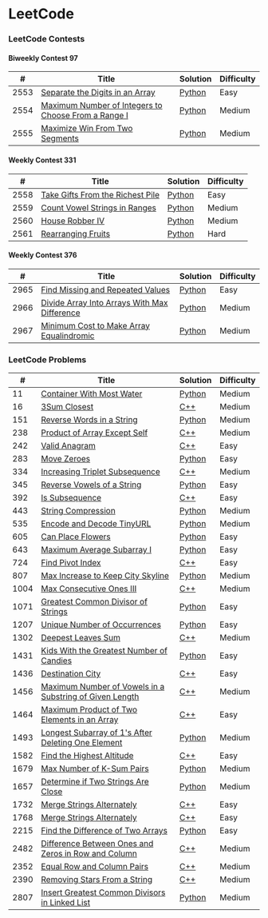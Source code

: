 LeetCode
========

### LeetCode Contests

#### Biweekly Contest 97

| # | Title | Solution | Difficulty |
|---| ----- | -------- | ---------- |
|2553|[Separate the Digits in an Array](https://leetcode.com/contest/biweekly-contest-97/problems/separate-the-digits-in-an-array/) | [Python](/contests/biweekly-contest-97/problems/python/separate-the-digits-in-an-array.py)|Easy|
|2554|[Maximum Number of Integers to Choose From a Range I](https://leetcode.com/contest/biweekly-contest-97/problems/maximum-number-of-integers-to-choose-from-a-range-i/) | [Python](/contests/biweekly-contest-97/problems/python/maximum-number-of-integers-to-choose-from-a-range-i.py)|Medium|
|2555|[Maximize Win From Two Segments](https://leetcode.com/contest/biweekly-contest-97/problems/maximize-win-from-two-segments/) | [Python](/contests/biweekly-contest-97/problems/python/maximize-win-from-two-segments.py)|Medium|

#### Weekly Contest 331

| # | Title | Solution | Difficulty |
|---| ----- | -------- | ---------- |
|2558|[Take Gifts From the Richest Pile](https://leetcode.com/contest/weekly-contest-331/problems/take-gifts-from-the-richest-pile/) | [Python](/contests/weekly-contest-331/problems/python/take-gifts-from-the-richest-pile.py)|Easy|
|2559|[Count Vowel Strings in Ranges](https://leetcode.com/contest/weekly-contest-331/problems/count-vowel-strings-in-ranges/) | [Python](/contests/weekly-contest-331/problems/python/count-vowel-strings-in-ranges.py)|Medium|
|2560|[House Robber IV](https://leetcode.com/contest/weekly-contest-331/problems/house-robber-iv/) | [Python](/contests/weekly-contest-331/problems/python/house-robber-iv.py)|Medium|
|2561|[Rearranging Fruits](https://leetcode.com/contest/weekly-contest-331/problems/rearranging-fruits/) | [Python](/contests/weekly-contest-331/problems/python/rearranging-fruits.py)|Hard|


#### Weekly Contest 376

| # | Title | Solution | Difficulty |
|---| ----- | -------- | ---------- |
|2965|[Find Missing and Repeated Values](https://leetcode.com/contest/weekly-contest-376/problems/find-missing-and-repeated-values/) | [Python](/contests/weekly-contest-376/problems/python/find-missing-and-repeated-values.py)|Easy|
|2966|[Divide Array Into Arrays With Max Difference](https://leetcode.com/contest/weekly-contest-376/problems/divide-array-into-arrays-with-max-difference/) | [Python](/contests/weekly-contest-376/problems/python/divide-array-into-arrays-with-max-difference.py)|Medium|
|2967|[Minimum Cost to Make Array Equalindromic](https://leetcode.com/contest/weekly-contest-376/problems/minimum-cost-to-make-array-equalindromic/) | [Python](/contests/weekly-contest-376/problems/python/minimum-cost-to-make-array-equalindromic.py)|Medium|

### LeetCode Problems

| # | Title | Solution | Difficulty |
|---| ----- | -------- | ---------- |
|11  |[Container With Most Water](https://leetcode.com/problems/container-with-most-water/) | [Python](/problems/python/container-with-most-water.py)|Medium|
|16  |[3Sum Closest](https://leetcode.com/problems/3sum-closest/) | [C++](/problems/cpp/3sum-closest.cpp)|Medium|
|151 |[Reverse Words in a String](https://leetcode.com/problems/reverse-words-in-a-string/) | [Python](/problems/python/reverse-words-in-a-string.py)|Medium|
|238 |[Product of Array Except Self](https://leetcode.com/problems/product-of-array-except-self/) | [C++](/problems/cpp/product-of-array-except-self.cpp)|Medium|
|242 |[Valid Anagram](https://leetcode.com/problems/valid-anagram/) | [C++](/problems/cpp/valid-anagram.cpp)|Easy|
|283 |[Move Zeroes](https://leetcode.com/problems/move-zeroes/) | [Python](/problems/python/move-zeroes.py)|Easy|
|334 |[Increasing Triplet Subsequence](https://leetcode.com/problems/increasing-triplet-subsequence/) | [C++](/problems/cpp/increasing-triplet-subsequence.cpp)|Medium|
|345 |[Reverse Vowels of a String](https://leetcode.com/problems/reverse-vowels-of-a-string/) | [Python](/problems/python/reverse-vowels-of-a-string.py)|Easy|
|392 |[Is Subsequence](https://leetcode.com/problems/is-subsequence/) | [C++](/problems/cpp/is-subsequence.cpp)|Easy|
|443 |[String Compression](https://leetcode.com/problems/string-compression/) | [Python](/problems/python/string-compression.py)|Medium|
|535 |[Encode and Decode TinyURL](https://leetcode.com/problems/encode-and-decode-tinyurl/) | [Python](/problems/python/encode-and-decode-tinyurl.py)|Medium|
|605 |[Can Place Flowers](https://leetcode.com/problems/can-place-flowers/) | [Python](/problems/python/can-place-flowers.py)|Easy|
|643 |[Maximum Average Subarray I](https://leetcode.com/problems/maximum-average-subarray-i/) | [Python](/problems/python/maximum-average-subarray-i.py)|Easy|
|724 |[Find Pivot Index](https://leetcode.com/problems/find-pivot-index/) | [C++](/problems/cpp/find-pivot-index.cpp)|Easy|
|807 |[Max Increase to Keep City Skyline](https://leetcode.com/problems/max-increase-to-keep-city-skyline/) | [Python](/problems/python/max-increase-to-keep-city-skyline.py)|Medium|
|1004|[Max Consecutive Ones III](https://leetcode.com/problems/max-consecutive-ones-iii/) | [C++](/problems/python/max-consecutive-ones-iii.cpp)|Medium|
|1071|[Greatest Common Divisor of Strings](https://leetcode.com/problems/greatest-common-divisor-of-strings/) | [Python](/problems/python/greatest-common-divisor-of-strings.py)|Easy|
|1207|[Unique Number of Occurrences](https://leetcode.com/problems/unique-number-of-occurrences/) | [Python](/problems/python/unique-number-of-occurrences.py)|Easy|
|1302|[Deepest Leaves Sum](https://leetcode.com/problems/deepest-leaves-sum/) | [C++](/problems/cpp/deepest-leaves-sum.cpp)|Medium|
|1431|[Kids With the Greatest Number of Candies](https://leetcode.com/problems/kids-with-the-greatest-number-of-candies/) | [Python](/problems/python/kids-with-the-greatest-number-of-candies.py)|Easy|
|1436|[Destination City](https://leetcode.com/problems/destination-city/) | [C++](/problems/cpp/destination-city.cpp)|Easy|
|1456|[Maximum Number of Vowels in a Substring of Given Length](https://leetcode.com/problems/maximum-number-of-vowels-in-a-substring-of-given-length/) | [C++](/problems/cpp/maximum-number-of-vowels-in-a-substring-of-given-length.cpp)|Medium|
|1464|[Maximum Product of Two Elements in an Array](https://leetcode.com/problems/maximum-product-of-two-elements-in-an-array/) | [C++](/problems/cpp/maximum-product-of-two-elements-in-an-array.cpp)|Easy|
|1493|[Longest Subarray of 1's After Deleting One Element](https://leetcode.com/problems/longest-subarray-of-1s-after-deleting-one-element/) | [Python](/problems/python/longest-subarray-of-1s-after-deleting-one-element.py)|Medium|
|1582|[Find the Highest Altitude](https://leetcode.com/problems/find-the-highest-altitude/) | [C++](/problems/cpp/find-the-highest-altitude.cpp)|Easy|
|1679|[Max Number of K-Sum Pairs](https://leetcode.com/problems/max-number-of-k-sum-pairs/) | [Python](/problems/python/max-number-of-k-sum-pairs.py)|Medium|
|1657|[Determine if Two Strings Are Close](https://leetcode.com/problems/determine-if-two-strings-are-close/) | [Python](/problems/python/determine-if-two-strings-are-close.py)|Medium|
|1732|[Merge Strings Alternately](https://leetcode.com/problems/merge-strings-alternately/) | [C++](/problems/cpp/merge-strings-alternately.cpp)|Easy|
|1768|[Merge Strings Alternately](https://leetcode.com/problems/merge-strings-alternately/) | [C++](/problems/cpp/merge-strings-alternately.cpp)|Easy|
|2215|[Find the Difference of Two Arrays](https://leetcode.com/problems/find-the-difference-of-two-arrays/) | [Python](/problems/python/find-the-difference-of-two-arrays.py)|Easy|
|2482|[Difference Between Ones and Zeros in Row and Column](https://leetcode.com/problems/difference-between-ones-and-zeros-in-row-and-column/) | [C++](/problems/cpp/difference-between-ones-and-zeros-in-row-and-column.cpp)|Medium|
|2352|[Equal Row and Column Pairs](https://leetcode.com/problems/equal-row-and-column-pairs/) | [C++](/problems/cpp/equal-row-and-column-pairs.cpp)|Medium|
|2390|[Removing Stars From a String](https://leetcode.com/problems/removing-stars-from-a-string/) | [C++](/problems/cpp/removing-stars-from-a-string.cpp)|Medium|
|2807|[Insert Greatest Common Divisors in Linked List](https://leetcode.com/problems/insert-greatest-common-divisors-in-linked-list/) | [Python](/problems/python/insert-greatest-common-divisors-in-linked-list.py)|Medium|